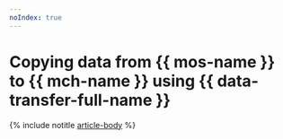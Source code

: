 ```yaml
---
noIndex: true
---
```


# Copying data from {{ mos-name }} to {{ mch-name }} using {{ data-transfer-full-name }}

{% include notitle [article-body](../../_tutorials/dataplatform/datatransfer/opensearch-to-clickhouse.md) %}
